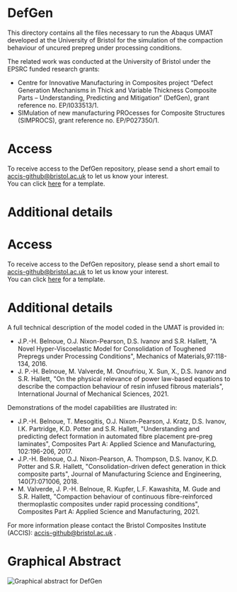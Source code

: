 # DefGen
This directory contains all the files necessary to run the Abaqus UMAT developed at the University of Bristol for the simulation of the compaction behaviour of uncured prepreg under 
processing conditions.

The related work was conducted at the University of Bristol under the EPSRC funded research grants: 
* Centre for Innovative Manufacturing in Composites project “Defect Generation Mechanisms in Thick and Variable Thickness Composite Parts – Understanding, Predicting and Mitigation” (DefGen), grant reference no. EP/I033513/1.
* SIMulation of new manufacturing PROcesses for Composite Structures (SIMPROCS), grant reference no. EP/P027350/1.

# Access

To receive access to the DefGen repository, please send a short email to accis-github@bristol.ac.uk to let us know your interest.   
You can click [here](mailto:accis-github@bristol.ac.uk?subject=Access%20to%20DefGen%20repository&body=Dear%20ACCIS%2C%20%0D%0A%0D%0AI%20would%20like%20to%20request%20access%20to%20your%20GitHub%20repository%20for%20DefGen.%20%0D%0A%0D%0ABest%20wishes%2C%20%0D%0A%3Cname%3E%0D%0A%3Coptional%20affiliation%3E) for a template.

# Additional details

# Access

To receive access to the DefGen repository, please send a short email to accis-github@bristol.ac.uk to let us know your interest.   
You can click [here](mailto:accis-github@bristol.ac.uk?subject=Access%20to%20DefGen%20repository&body=Dear%20ACCIS%2C%20%0D%0A%0D%0AI%20would%20like%20to%20request%20access%20to%20your%20GitHub%20repository%20for%20DefGen.%20%0D%0A%0D%0ABest%20wishes%2C%20%0D%0A%3Cname%3E%0D%0A%3Coptional%20affiliation%3E) for a template.

# Additional details

A full technical description of the model coded in the UMAT is provided in:
* J.P.-H. Belnoue, O.J. Nixon-Pearson, D.S. Ivanov and S.R. Hallett, "A Novel Hyper-Viscoelastic Model for Consolidation of Toughened Prepregs under Processing Conditions", 
Mechanics of Materials,97:118-134, 2016.
* J. P.-H. Belnoue, M. Valverde, M. Onoufriou, X. Sun, X., D.S. Ivanov and S.R. Hallett, "On the physical relevance of power law-based equations to describe the compaction behaviour of resin infused fibrous materials",
International Journal of Mechanical Sciences, 2021.

Demonstrations of the model capabilities are illustrated in:
* J.P.-H. Belnoue, T. Mesogitis, O.J. Nixon-Pearson, J. Kratz, D.S. Ivanov, I.K. Partridge, K.D. Potter and S.R. Hallett, "Understanding and predicting defect formation in automated fibre 
placement pre-preg laminates", Composites Part A: Applied Science and Manufacturing, 102:196-206, 2017.
* J.P.-H. Belnoue, O.J. Nixon-Pearson, A. Thompson, D.S. Ivanov, K.D. Potter and S.R. Hallett, "Consolidation-driven defect generation in thick composite parts", 
Journal of Manufacturing Science and Engineering, 140(7):071006, 2018.
* M. Valverde, J. P.-H. Belnoue, R. Kupfer, L.F. Kawashita, M. Gude and S.R. Hallett, "Compaction behaviour of continuous fibre-reinforced thermoplastic composites under rapid processing conditions", 
Composites Part A: Applied Science and Manufacturing, 2021.

For more information please contact the Bristol Composites Institute (ACCIS): accis-github@bristol.ac.uk . 

# Graphical Abstract

![Graphical abstract for DefGen](https://user-images.githubusercontent.com/25121693/85306098-e7d01a00-b4a5-11ea-8b25-376fd08552ec.png?raw=true "DefGen")

